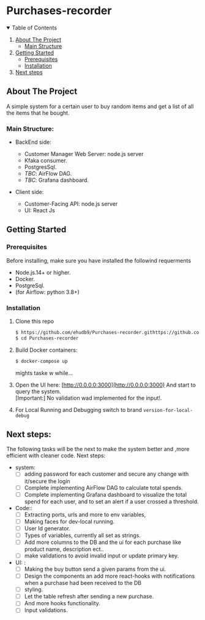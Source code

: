 # Purchases-recorder

<!-- TABLE OF CONTENTS -->
<details open="open">
  <summary>Table of Contents</summary>
  <ol>
    <li>
      <a href="#about-the-project">About The Project</a>
      <ul>
        <li><a href="#Main-Structure">Main Structure</a></li>
      </ul>
    </li>
    <li>
      <a href="#getting-started">Getting Started</a>
      <ul>
        <li><a href="#prerequisites">Prerequisites</a></li>
        <li><a href="#installation">Installation</a></li>
      </ul>
    </li>
    <li><a href="#NextStep">Next steps</a></li>
  </ol>
</details>

<!-- ABOUT THE PROJECT -->
## About The Project

A simple system for a certain user to buy random items and get a list of all the items that he bought.

<!-- Main Structure -->
### Main Structure:

* BackEnd side: 
  - Customer Manager Web Server: node.js server 
  - Kfaka consumer.
  - PostgresSql.
  - *TBC*: AirFlow DAG.
  - *TBC*: Grafana dashboard.

* Client side:
  - Customer-Facing API: node.js server
  - UI: React Js

<!-- GETTING STARTED -->
## Getting Started

### Prerequisites

Before installing, make sure you have installed the followind requerments
- Node.js.14+ or higher.
- Docker.
- PostgreSql.
- (for Airflow: python 3.8+)

### Installation

1. Clone this repo
   ```sh
   $ https://github.com/ehudb9/Purchases-recorder.githttps://github.com/ehudb9/Purchases-recorder.git
   $ cd Purchases-recorder
   ```
2. Build Docker containers:
   ```sh
   $ docker-compose up
   ```
   mights taske w while...
4. Open the UI here:  [http://0.0.0.0:3000](http://0.0.0.0:3000)
   And start to query the system.
   <br /> [Important:] No validation wad implemented for the input!.

5. For Local Running and Debugging switch to brand `version-for-local-debug`

<!-- NextStep -->
## Next steps:
   The following tasks will be the next to make the system better and ,more efficient with cleaner code.
   Next steps:

   * system:
        - [ ] adding password for each customer and secure any change with it/secure the login
        - [ ] Complete implementing AirFlow DAG to calculate total spends.
        - [ ] Complete implementing Grafana dashboard to visualize the total spend for each user, and to set an alert if a user crossed a threshold.
        
   * Code::
        - [ ] Extracting ports, urls and more to env variables,
        - [ ] Making faces for dev-local running.
        - [ ] User Id generator.
        - [ ] Types of variables, currently all set as strings.
        - [ ] Add more columns to the DB and the ui for each purchase like product name, description ect..
        - [ ] make validations to avoid invalid input or update primary key.

   * UI: :
        - [ ] Making the buy button send a given params from the ui.
        - [ ] Design the components an add more react-hooks with notifications when a purchase had been received to the DB
        - [ ] styling.
        - [ ] Let the table refresh after sending a new purchase.
        - [ ] And more hooks functionality.
        - [ ] Input validations.
